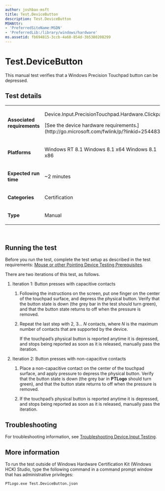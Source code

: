 ```yaml
---
author: joshbax-msft
title: Test.DeviceButton
description: Test.DeviceButton
MSHAttr:
- 'PreferredSiteName:MSDN'
- 'PreferredLib:/library/windows/hardware'
ms.assetid: fb694815-3ccb-4a60-854d-3b5380208299
---
```


# Test.DeviceButton


This manual test verifies that a Windows Precision Touchpad button can be depressed.

## Test details


<table>
<colgroup>
<col width="50%" />
<col width="50%" />
</colgroup>
<tbody>
<tr class="odd">
<td><p><strong>Associated requirements</strong></p></td>
<td><p>Device.Input.PrecisionTouchpad.Hardware.Clickpad</p>
<p>[See the device hardware requirements.](http://go.microsoft.com/fwlink/p/?linkid=254483)</p></td>
</tr>
<tr class="even">
<td><p><strong>Platforms</strong></p></td>
<td><p>Windows RT 8.1 Windows 8.1 x64 Windows 8.1 x86</p></td>
</tr>
<tr class="odd">
<td><p><strong>Expected run time</strong></p></td>
<td><p>~2 minutes</p></td>
</tr>
<tr class="even">
<td><p><strong>Categories</strong></p></td>
<td><p>Certification</p></td>
</tr>
<tr class="odd">
<td><p><strong>Type</strong></p></td>
<td><p>Manual</p></td>
</tr>
</tbody>
</table>

 

## Running the test


Before you run the test, complete the test setup as described in the test requirements: [Mouse or other Pointing Device Testing Prerequisites](mouse-or-other-pointing-device-testing-prerequisites.md).

There are two iterations of this test, as follows.

1.  Iteration 1: Button presses with capacitive contacts

    1.  Following the instructions on the screen, put one finger on the center of the touchpad surface, and depress the physical button. Verify that the button state is down (the grey bar in the test should turn green), and that the button state returns to off when the pressure is removed.

    2.  Repeat the last step with 2, 3… *N* contacts, where *N* is the maximum number of contacts that are supported by the device.

        If the touchpad’s physical button is reported anytime it is depressed, and stops being reported as soon as it is released, manually pass the iteration.

2.  Iteration 2: Button presses with non-capacitive contacts

    1.  Place a non-capacitive contact on the center of the touchpad surface, and apply pressure to depress the physical button. Verify that the button state is down (the grey bar in **PTLogo** should turn green), and that the button state returns to off when the pressure is removed.

    2.  If the touchpad’s physical button is reported anytime it is depressed, and stops being reported as soon as it is released, manually pass the iteration.

## Troubleshooting


For troubleshooting information, see [Troubleshooting Device.Input Testing](troubleshooting-deviceinput-testing.md).

## More information


To run the test outside of Windows Hardware Certification Kit (Windows HCK) Studio, type the following command in a command prompt window that has administrative privileges:

``` syntax
PTLogo.exe Test.DeviceButton.json
```

 

 






